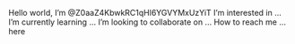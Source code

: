 Hello world, 
I’m @Z0aaZ4KbwkRC1qHl6YGVYMxUzYiT
I’m interested in ...
I’m currently learning ...
I’m looking to collaborate on ...
How to reach me ...
here

